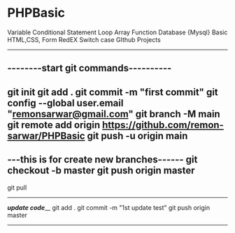 # PHPBasic
Variable Conditional Statement Loop Array Function Database {Mysql} Basic HTML,CSS, Form RedEX Switch case GIthub Projects


------------------------------------
--------start git commands----------
------------------------------------
git init
git add .
git commit -m "first commit"
git config --global user.email "remonsarwar@gmail.com"
git branch -M main
git remote add origin https://github.com/remon-sarwar/PHPBasic
git push -u origin main
----------------------------------------
---this is for create new branches------
git checkout -b master
git push origin master
----------------------------------------
git pull
________________________________________
___update code_____
git add . 
git commit -m "1st update test"
git push origin master
________________________________________

